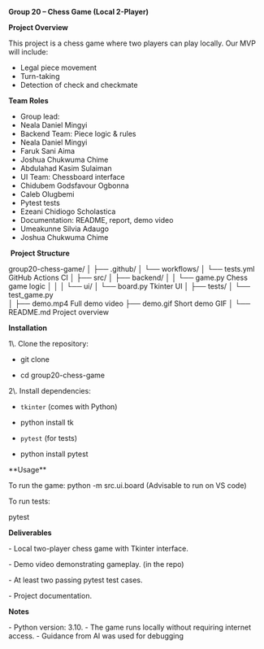 **Group 20 – Chess Game (Local 2-Player)**

**Project Overview**

This project is a chess game where two players can play locally.
Our MVP will include:

* Legal piece movement
* Turn-taking
* Detection of check and checkmate

**Team Roles**
* Group lead:
* Neala Daniel Mingyi
* Backend Team: Piece logic \& rules
 * Neala Daniel Mingyi
 * Faruk Sani Aima
 * Joshua Chukwuma Chime
 * Abdulahad Kasim Sulaiman
* UI Team: Chessboard interface
 * Chidubem Godsfavour Ogbonna
 * Caleb Olugbemi
* Pytest tests
 * Ezeani Chidiogo Scholastica
* Documentation: README, report, demo video
 * Umeakunne Silvia Adaugo
 * Joshua Chukwuma Chime

 **Project Structure**




group20-chess-game/
│
├── .github/
│   └── workflows/
│       └── tests.yml          GitHub Actions CI
│
├── src/
│   ├── backend/
│   │   └── game.py            Chess game logic
│   │
│   └── ui/
│       └── board.py           Tkinter UI
│
├── tests/
│   └── test_game.py           
│
├── demo.mp4                    Full demo video
├── demo.gif                    Short demo GIF
│
└── README.md                   Project overview




**Installation**

1\\. Clone the repository:

-  git clone <repo-link>

-  cd group20-chess-game

2\\. Install dependencies:

 - `tkinter` (comes with Python)
 - python install tk

- `pytest` (for tests)
- python install pytest



\*\*Usage\*\*

To run the game:
python -m src.ui.board
(Advisable to run on VS code)



To run tests:

pytest 


**Deliverables**

\- Local two-player chess game with Tkinter interface.

\- Demo video demonstrating gameplay. (in the repo)

\- At least two passing pytest test cases.

\- Project documentation.



**Notes**

\- Python version: 3.10.
\- The game runs locally without requiring internet access.
\- Guidance from AI was used for debugging 

